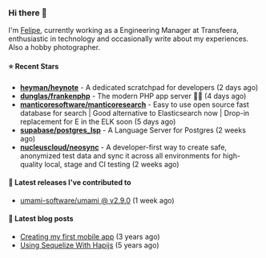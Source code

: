 ### Hi there 👋

I'm [Felipe](https://felipe.im), currently working as a Engineering Manager at Transfeera, enthusiastic in technology and occasionally write about my experiences. Also a hobby photographer.

#### ⭐ Recent Stars
- **[heyman/heynote](https://github.com/heyman/heynote)** - A dedicated scratchpad for developers (2 days ago)
- **[dunglas/frankenphp](https://github.com/dunglas/frankenphp)** - The modern PHP app server 🧟‍♀️  (4 days ago)
- **[manticoresoftware/manticoresearch](https://github.com/manticoresoftware/manticoresearch)** - Easy to use open source fast database for search | Good alternative to Elasticsearch now | Drop-in replacement for E in the ELK soon (5 days ago)
- **[supabase/postgres_lsp](https://github.com/supabase/postgres_lsp)** - A Language Server for Postgres (2 weeks ago)
- **[nucleuscloud/neosync](https://github.com/nucleuscloud/neosync)** - A developer-first way to create safe, anonymized test data and sync it across all environments for high-quality local, stage and CI testing (2 weeks ago)

#### 🚀 Latest releases I've contributed to


- [umami-software/umami @ v2.9.0](https://github.com/umami-software/umami/releases/tag/v2.9.0) (1 week ago)

#### 📄 Latest blog posts
- [Creating my first mobile app](https://felipe.im/posts/creating-my-first-mobile-app/) (3 years ago)
- [Using Sequelize With Hapijs](https://felipe.im/posts/using-sequelize-with-hapijs/) (5 years ago)